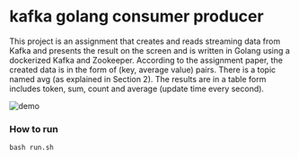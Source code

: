 # kafka golang consumer producer
This project is an assignment that creates and reads streaming data from Kafka and presents the result on the screen and is written in Golang using a dockerized Kafka and Zookeeper. According to the assignment paper, the created data is in the form of (key, average value) pairs. There is a topic named avg (as explained in Section 2). The results are in a table form includes token, sum, count and average (update time every second).

![demo](https://github.com/rezaghanbari/kafka-golang-consumer-producer/blob/master/kth-report.gif)



### How to run
`bash run.sh`
